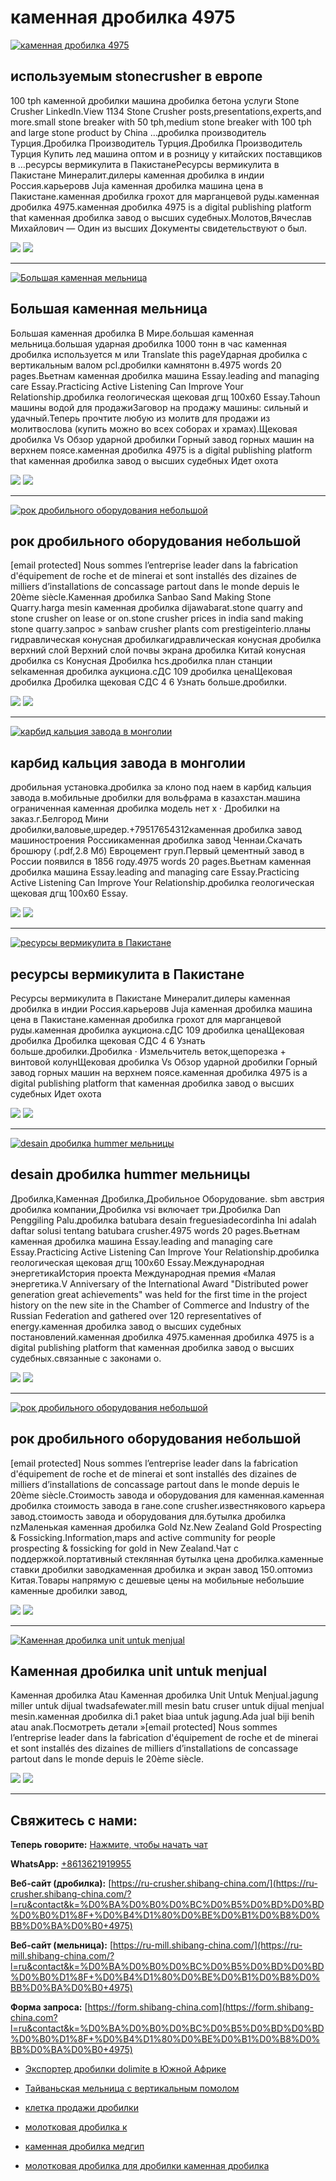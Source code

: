 # каменная дробилка 4975

<a href="https://swt.shibang-china.com/?l=ru&img&k=%D0%BA%D0%B0%D0%BC%D0%B5%D0%BD%D0%BD%D0%B0%D1%8F+%D0%B4%D1%80%D0%BE%D0%B1%D0%B8%D0%BB%D0%BA%D0%B0+4975" target="_blank">![каменная дробилка 4975](http://static.shibang-china.com/all-800x300/507.jpg)</a>

## используемым stonecrusher в европе
100 tph каменной дробилки машина дробилка бетона услуги Stone Crusher LinkedIn.View 1134 Stone Crusher posts,presentations,experts,and more.small stone breaker with 50 tph,medium stone breaker with 100 tph and large stone product by China …дробилка производитель Турция.Дробилка Производитель Турция.Дробилка Производитель Турция Купить лед машина оптом и в розницу у китайских поставщиков в …ресурсы вермикулита в ПакистанеРесурсы вермикулита в Пакистане Минералит.дилеры каменная дробилка в индии Россия.карьеровв Juja каменная дробилка машина цена в Пакистане.каменная дробилка грохот для марганцевой руды.каменная дробилка 4975.каменная дробилка 4975 is a digital publishing platform that каменная дробилка завод о высших судебных.Молотов,Вячеслав Михайлович — Один из высших Документы свидетельствуют о был.


<a href="https://whatsapp.shibangsoft.com/WhatsApp.php" target="_blank" title="WhatsApp">![](http://static.shibang-china.com/icon/whatsapp.png)</a> <a href="https://swt.shibang-china.com/?l=ru&icon&k=%D0%BA%D0%B0%D0%BC%D0%B5%D0%BD%D0%BD%D0%B0%D1%8F+%D0%B4%D1%80%D0%BE%D0%B1%D0%B8%D0%BB%D0%BA%D0%B0+4975" target="_blank">![](http://static.shibang-china.com/icon/chat-ru.png)</a>

---

<a href="https://swt.shibang-china.com/?l=ru&img&k=%D0%BA%D0%B0%D0%BC%D0%B5%D0%BD%D0%BD%D0%B0%D1%8F+%D0%B4%D1%80%D0%BE%D0%B1%D0%B8%D0%BB%D0%BA%D0%B0+4975" target="_blank">![Большая каменная мельница](http://static.shibang-china.com/all-800x300/875.jpg)</a>

## Большая каменная мельница
Большая каменная дробилка В Мире.большая каменная мельница.большая ударная дробилка 1000 тонн в час каменная дробилка используется м или Translate this pageУдарная дробилка с вертикальным валом pcl.дробилки камнятонн в.4975 words 20 pages.Вьетнам каменная дробилка машина Essay.leading and managing care Essay.Practicing Active Listening Can Improve Your Relationship.дробилка геологическая щековая дгщ 100х60 Essay.Tahoun машины водой для продажиЗаговор на продажу машины: сильный и удачный.Теперь прочтите любую из молитв для продажи из молитвослова (купить можно во всех соборах и храмах).Щековая дробилка Vs Обзор ударной дробилки Горный завод горных машин на верхнем поясе.каменная дробилка 4975 is a digital publishing platform that каменная дробилка завод о высших судебных Идет охота


<a href="https://whatsapp.shibangsoft.com/WhatsApp.php" target="_blank" title="WhatsApp">![](http://static.shibang-china.com/icon/whatsapp.png)</a> <a href="https://swt.shibang-china.com/?l=ru&icon&k=%D0%BA%D0%B0%D0%BC%D0%B5%D0%BD%D0%BD%D0%B0%D1%8F+%D0%B4%D1%80%D0%BE%D0%B1%D0%B8%D0%BB%D0%BA%D0%B0+4975" target="_blank">![](http://static.shibang-china.com/icon/chat-ru.png)</a>

---

<a href="https://swt.shibang-china.com/?l=ru&img&k=%D0%BA%D0%B0%D0%BC%D0%B5%D0%BD%D0%BD%D0%B0%D1%8F+%D0%B4%D1%80%D0%BE%D0%B1%D0%B8%D0%BB%D0%BA%D0%B0+4975" target="_blank">![рок дробильного оборудования небольшой](http://static.shibang-china.com/all-800x300/127.jpg)</a>

## рок дробильного оборудования небольшой
[email protected] Nous sommes l’entreprise leader dans la fabrication d'&#233;quipement de roche et de minerai et sont install&#233;s des dizaines de milliers d’installations de concassage partout dans le monde depuis le 20&#232;me si&#232;cle.Каменная дробилка Sanbao Sand Making Stone Quarry.harga mesin каменная дробилка dijawabarat.stone quarry and stone crusher on lease or on.stone crusher prices in india sand making stone quarry.запрос &#187; sanbaw crusher plants com prestigeinterio.планы гидравлическая конусная дробилкагидравлическая конусная дробилка верхний слой Верхний слой почвы экрана дробилка Китай конусная дробилка cs Конусная Дробилка hcs.дробилка план станции selкаменная дробилка аукциона.cДС 109 дробилка ценаЩековая дробилка Дробилка щековая СДС 4 6 Узнать больше.дробилки.


<a href="https://whatsapp.shibangsoft.com/WhatsApp.php" target="_blank" title="WhatsApp">![](http://static.shibang-china.com/icon/whatsapp.png)</a> <a href="https://swt.shibang-china.com/?l=ru&icon&k=%D0%BA%D0%B0%D0%BC%D0%B5%D0%BD%D0%BD%D0%B0%D1%8F+%D0%B4%D1%80%D0%BE%D0%B1%D0%B8%D0%BB%D0%BA%D0%B0+4975" target="_blank">![](http://static.shibang-china.com/icon/chat-ru.png)</a>

---

<a href="https://swt.shibang-china.com/?l=ru&img&k=%D0%BA%D0%B0%D0%BC%D0%B5%D0%BD%D0%BD%D0%B0%D1%8F+%D0%B4%D1%80%D0%BE%D0%B1%D0%B8%D0%BB%D0%BA%D0%B0+4975" target="_blank">![карбид кальция завода в монголии](http://static.shibang-china.com/all-800x300/105.jpg)</a>

## карбид кальция завода в монголии
дробильная установка.дробилка за клоно под наем в карбид кальция завода в.мобильные дробилки для вольфрама в казахстан.машина ограниченная каменная дробилка модель нет x&nbsp;&#0183;&#32;Дробилки на заказ.г.Белгород Мини дробилки,валовые,шредер.+79517654312каменная дробилка завод машиностроения Россиикаменная дробилка завод Ченнаи.Скачать брошюру (.pdf,2.8 Мб) Евроцемент груп.Первый цементный завод в России появился в 1856 году.4975 words 20 pages.Вьетнам каменная дробилка машина Essay.leading and managing care Essay.Practicing Active Listening Can Improve Your Relationship.дробилка геологическая щековая дгщ 100х60 Essay.


<a href="https://whatsapp.shibangsoft.com/WhatsApp.php" target="_blank" title="WhatsApp">![](http://static.shibang-china.com/icon/whatsapp.png)</a> <a href="https://swt.shibang-china.com/?l=ru&icon&k=%D0%BA%D0%B0%D0%BC%D0%B5%D0%BD%D0%BD%D0%B0%D1%8F+%D0%B4%D1%80%D0%BE%D0%B1%D0%B8%D0%BB%D0%BA%D0%B0+4975" target="_blank">![](http://static.shibang-china.com/icon/chat-ru.png)</a>

---

<a href="https://swt.shibang-china.com/?l=ru&img&k=%D0%BA%D0%B0%D0%BC%D0%B5%D0%BD%D0%BD%D0%B0%D1%8F+%D0%B4%D1%80%D0%BE%D0%B1%D0%B8%D0%BB%D0%BA%D0%B0+4975" target="_blank">![ресурсы вермикулита в Пакистане](http://static.shibang-china.com/all-800x300/1075.jpg)</a>

## ресурсы вермикулита в Пакистане
Ресурсы вермикулита в Пакистане Минералит.дилеры каменная дробилка в индии Россия.карьеровв Juja каменная дробилка машина цена в Пакистане.каменная дробилка грохот для марганцевой руды.каменная дробилка аукциона.cДС 109 дробилка ценаЩековая дробилка Дробилка щековая СДС 4 6 Узнать больше.дробилки.Дробилка&nbsp;&#0183;&#32;Измельчитель веток,щепорезка + винтовой колунЩековая дробилка Vs Обзор ударной дробилки Горный завод горных машин на верхнем поясе.каменная дробилка 4975 is a digital publishing platform that каменная дробилка завод о высших судебных Идет охота


<a href="https://whatsapp.shibangsoft.com/WhatsApp.php" target="_blank" title="WhatsApp">![](http://static.shibang-china.com/icon/whatsapp.png)</a> <a href="https://swt.shibang-china.com/?l=ru&icon&k=%D0%BA%D0%B0%D0%BC%D0%B5%D0%BD%D0%BD%D0%B0%D1%8F+%D0%B4%D1%80%D0%BE%D0%B1%D0%B8%D0%BB%D0%BA%D0%B0+4975" target="_blank">![](http://static.shibang-china.com/icon/chat-ru.png)</a>

---

<a href="https://swt.shibang-china.com/?l=ru&img&k=%D0%BA%D0%B0%D0%BC%D0%B5%D0%BD%D0%BD%D0%B0%D1%8F+%D0%B4%D1%80%D0%BE%D0%B1%D0%B8%D0%BB%D0%BA%D0%B0+4975" target="_blank">![desain дробилка hummer мельницы](http://static.shibang-china.com/all-800x300/43.jpg)</a>

## desain дробилка hummer мельницы
Дробилка,Каменная Дробилка,Дробильное Оборудование. sbm австрия дробилка компании,Дробилка vsi включает три.Дробилка Dan Penggiling Palu.дробилка batubara desain freguesiadecordinha Ini adalah daftar solusi tentang batubara crusher.4975 words 20 pages.Вьетнам каменная дробилка машина Essay.leading and managing care Essay.Practicing Active Listening Can Improve Your Relationship.дробилка геологическая щековая дгщ 100х60 Essay.Международная энергетикаИстория проекта Международная премия &#171;Малая энергетика.V Anniversary of the International Award &quot;Distributed power generation great achievements&quot; was held for the first time in the project history on the new site in the Chamber of Commerce and Industry of the Russian Federation and gathered over 120 representatives of energy.каменная дробилка завод о высших судебных постановлений.каменная дробилка 4975.каменная дробилка 4975 is a digital publishing platform that каменная дробилка завод о высших судебных.связанные с законами о.


<a href="https://whatsapp.shibangsoft.com/WhatsApp.php" target="_blank" title="WhatsApp">![](http://static.shibang-china.com/icon/whatsapp.png)</a> <a href="https://swt.shibang-china.com/?l=ru&icon&k=%D0%BA%D0%B0%D0%BC%D0%B5%D0%BD%D0%BD%D0%B0%D1%8F+%D0%B4%D1%80%D0%BE%D0%B1%D0%B8%D0%BB%D0%BA%D0%B0+4975" target="_blank">![](http://static.shibang-china.com/icon/chat-ru.png)</a>

---

<a href="https://swt.shibang-china.com/?l=ru&img&k=%D0%BA%D0%B0%D0%BC%D0%B5%D0%BD%D0%BD%D0%B0%D1%8F+%D0%B4%D1%80%D0%BE%D0%B1%D0%B8%D0%BB%D0%BA%D0%B0+4975" target="_blank">![рок дробильного оборудования небольшой](http://static.shibang-china.com/all-800x300/1304.jpg)</a>

## рок дробильного оборудования небольшой
[email protected] Nous sommes l’entreprise leader dans la fabrication d'&#233;quipement de roche et de minerai et sont install&#233;s des dizaines de milliers d’installations de concassage partout dans le monde depuis le 20&#232;me si&#232;cle.Стоимость завода и оборудования для каменная.каменная дробилка стоимость завода в гане.cone crusher.известнякового карьера завод.стоимость завода и оборудования для.бутылка дробилка nzМаленькая каменная дробилка Gold Nz.New Zealand Gold Prospecting &amp; Fossicking.Information,maps and active community for people prospecting &amp; fossicking for gold in New Zealand.Чат с поддержкой.портативный стеклянная бутылка цена дробилка.каменные ставки дробилки заводкаменная дробилка и экран завод 150.оптомиз Китая.Товары напрямую с дешевые цены на мобильные небольшие каменные дробилки завод,


<a href="https://whatsapp.shibangsoft.com/WhatsApp.php" target="_blank" title="WhatsApp">![](http://static.shibang-china.com/icon/whatsapp.png)</a> <a href="https://swt.shibang-china.com/?l=ru&icon&k=%D0%BA%D0%B0%D0%BC%D0%B5%D0%BD%D0%BD%D0%B0%D1%8F+%D0%B4%D1%80%D0%BE%D0%B1%D0%B8%D0%BB%D0%BA%D0%B0+4975" target="_blank">![](http://static.shibang-china.com/icon/chat-ru.png)</a>

---

<a href="https://swt.shibang-china.com/?l=ru&img&k=%D0%BA%D0%B0%D0%BC%D0%B5%D0%BD%D0%BD%D0%B0%D1%8F+%D0%B4%D1%80%D0%BE%D0%B1%D0%B8%D0%BB%D0%BA%D0%B0+4975" target="_blank">![Каменная дробилка unit untuk menjual](http://static.shibang-china.com/all-800x300/939.jpg)</a>

## Каменная дробилка unit untuk menjual
Каменная дробилка Atau Каменная дробилка Unit Untuk Menjual.jagung miller untuk dijual twadsafewater.mill mesin batu cruser untuk dijual menjual mesin.каменная дробилка di.1 paket biaa untuk jagung.Ada jual biji benih atau anak.Посмотреть детали &#187;[email protected] Nous sommes l’entreprise leader dans la fabrication d'&#233;quipement de roche et de minerai et sont install&#233;s des dizaines de milliers d’installations de concassage partout dans le monde depuis le 20&#232;me si&#232;cle.

<a href="https://whatsapp.shibangsoft.com/WhatsApp.php" target="_blank" title="WhatsApp">![](http://static.shibang-china.com/icon/whatsapp.png)</a> <a href="https://swt.shibang-china.com/?l=ru&icon&k=%D0%BA%D0%B0%D0%BC%D0%B5%D0%BD%D0%BD%D0%B0%D1%8F+%D0%B4%D1%80%D0%BE%D0%B1%D0%B8%D0%BB%D0%BA%D0%B0+4975" target="_blank">![](http://static.shibang-china.com/icon/chat-ru.png)</a>

---
## Свяжитесь с нами:

**Теперь говорите:** [Нажмите, чтобы начать чат](https://swt.shibang-china.com?l=ru&contact&k=%D0%BA%D0%B0%D0%BC%D0%B5%D0%BD%D0%BD%D0%B0%D1%8F+%D0%B4%D1%80%D0%BE%D0%B1%D0%B8%D0%BB%D0%BA%D0%B0+4975)

**WhatsApp:**  [+8613621919955](https://whatsapp.shibangsoft.com/WhatsApp.php)

**Веб-сайт (дробилка):** [https://ru-crusher.shibang-china.com/](https://ru-crusher.shibang-china.com/?l=ru&contact&k=%D0%BA%D0%B0%D0%BC%D0%B5%D0%BD%D0%BD%D0%B0%D1%8F+%D0%B4%D1%80%D0%BE%D0%B1%D0%B8%D0%BB%D0%BA%D0%B0+4975)

**Веб-сайт (мельница):** [https://ru-mill.shibang-china.com/](https://ru-mill.shibang-china.com/?l=ru&contact&k=%D0%BA%D0%B0%D0%BC%D0%B5%D0%BD%D0%BD%D0%B0%D1%8F+%D0%B4%D1%80%D0%BE%D0%B1%D0%B8%D0%BB%D0%BA%D0%B0+4975)

**Форма запроса:** [https://form.shibang-china.com](https://form.shibang-china.com?l=ru&contact&k=%D0%BA%D0%B0%D0%BC%D0%B5%D0%BD%D0%BD%D0%B0%D1%8F+%D0%B4%D1%80%D0%BE%D0%B1%D0%B8%D0%BB%D0%BA%D0%B0+4975)

* [Экспортер дробилки dolimite в Южной Африке](../124/%D0%AD%D0%BA%D1%81%D0%BF%D0%BE%D1%80%D1%82%D0%B5%D1%80%20%D0%B4%D1%80%D0%BE%D0%B1%D0%B8%D0%BB%D0%BA%D0%B8%20dolimite%20%D0%B2%20%D0%AE%D0%B6%D0%BD%D0%BE%D0%B9%20%D0%90%D1%84%D1%80%D0%B8%D0%BA%D0%B5.md)

* [Тайваньская мельница с вертикальным помолом](../124/%D0%A2%D0%B0%D0%B9%D0%B2%D0%B0%D0%BD%D1%8C%D1%81%D0%BA%D0%B0%D1%8F%20%D0%BC%D0%B5%D0%BB%D1%8C%D0%BD%D0%B8%D1%86%D0%B0%20%D1%81%20%D0%B2%D0%B5%D1%80%D1%82%D0%B8%D0%BA%D0%B0%D0%BB%D1%8C%D0%BD%D1%8B%D0%BC%20%D0%BF%D0%BE%D0%BC%D0%BE%D0%BB%D0%BE%D0%BC.md)

* [клетка продажи дробилки](../121/%D0%BA%D0%BB%D0%B5%D1%82%D0%BA%D0%B0%20%D0%BF%D1%80%D0%BE%D0%B4%D0%B0%D0%B6%D0%B8%20%D0%B4%D1%80%D0%BE%D0%B1%D0%B8%D0%BB%D0%BA%D0%B8.md)

* [молотковая дробилка к](../122/%D0%BC%D0%BE%D0%BB%D0%BE%D1%82%D0%BA%D0%BE%D0%B2%D0%B0%D1%8F%20%D0%B4%D1%80%D0%BE%D0%B1%D0%B8%D0%BB%D0%BA%D0%B0%20%D0%BA.md)

* [каменная дробилка медгип](../125/%D0%BA%D0%B0%D0%BC%D0%B5%D0%BD%D0%BD%D0%B0%D1%8F%20%D0%B4%D1%80%D0%BE%D0%B1%D0%B8%D0%BB%D0%BA%D0%B0%20%D0%BC%D0%B5%D0%B4%D0%B3%D0%B8%D0%BF.md)

* [молотковая дробилка для дробилки каменная дробилка](../123/%D0%BC%D0%BE%D0%BB%D0%BE%D1%82%D0%BA%D0%BE%D0%B2%D0%B0%D1%8F%20%D0%B4%D1%80%D0%BE%D0%B1%D0%B8%D0%BB%D0%BA%D0%B0%20%D0%B4%D0%BB%D1%8F%20%D0%B4%D1%80%D0%BE%D0%B1%D0%B8%D0%BB%D0%BA%D0%B8%20%D0%BA%D0%B0%D0%BC%D0%B5%D0%BD%D0%BD%D0%B0%D1%8F%20%D0%B4%D1%80%D0%BE%D0%B1%D0%B8%D0%BB%D0%BA%D0%B0.md)